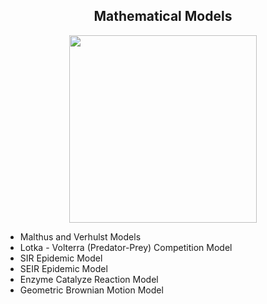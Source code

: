 ## <div align="center"> Mathematical Models
  
<div id="header" align="center">
  <img src="http://i.imgur.com/FoOkq5B.gif" width="300"/>
</div>

* Malthus and Verhulst Models 
* Lotka - Volterra (Predator-Prey) Competition Model
* SIR Epidemic Model
* SEIR Epidemic Model
* Enzyme Catalyze Reaction Model
* Geometric Brownian Motion Model



